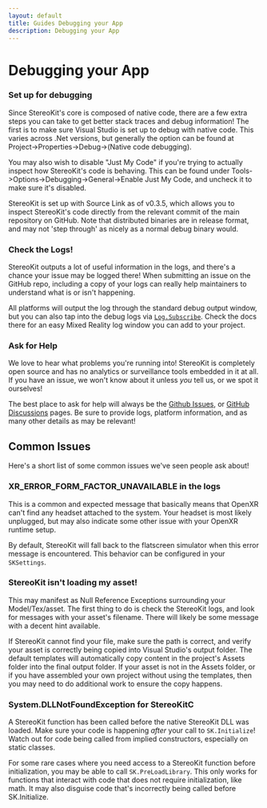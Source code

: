 ```yaml
---
layout: default
title: Guides Debugging your App
description: Debugging your App
---
```


# Debugging your App
### Set up for debugging
Since StereoKit's core is composed of native code, there are a few extra steps you can take to get better stack traces and debug information! The first is to make sure Visual Studio is set up to debug with native code. This varies across .Net versions, but generally the option can be found at Project->Properties->Debug->(Native code debugging).

You may also wish to disable "Just My Code" if you're trying to actually inspect how StereoKit's code is behaving. This can be found under Tools->Options->Debugging->General->Enable Just My Code, and uncheck it to make sure it's disabled.

StereoKit is set up with Source Link as of v0.3.5, which allows you to inspect StereoKit's code directly from the relevant commit of the main repository on GitHub. Note that distributed binaries are in release format, and may not 'step through' as nicely as a normal debug binary would.

### Check the Logs!
StereoKit outputs a lot of useful information in the logs, and there's a chance your issue may be logged there! When submitting an issue on the GitHub repo, including a copy of your logs can really help maintainers to understand what is or isn't happening.

All platforms will output the log through the standard debug output window, but you can also tap into the debug logs via [`Log.Subscribe`]({{site.url}}/Pages/Reference/Log/Subscribe.html). Check the docs there for an easy Mixed Reality log window you can add to your project.

### Ask for Help
We love to hear what problems you're running into! StereoKit is completely open source and has no analytics or surveillance tools embedded in it at all. If you have an issue, we won't know about it unless _you_ tell us, or we spot it ourselves!

The best place to ask for help will always be the [Github Issues](https://github.com/maluoi/StereoKit/issues), or [GitHub Discussions](https://github.com/maluoi/StereoKit/discussions) pages. Be sure to provide logs, platform information, and as many other details as may be relevant!

## Common Issues
Here's a short list of some common issues we've seen people ask about!

### XR_ERROR_FORM_FACTOR_UNAVAILABLE in the logs
This is a common and expected message that basically means that OpenXR can't find any headset attached to the system. Your headset is most likely unplugged, but may also indicate some other issue with your OpenXR runtime setup.

By default, StereoKit will fall back to the flatscreen simulator when this error message is encountered. This behavior can be configured in your `SKSettings`.

### StereoKit isn't loading my asset!
This may manifest as Null Reference Exceptions surrounding your Model/Tex/asset. The first thing to do is check the StereoKit logs, and look for messages with your asset's filename. There will likely be some message with a decent hint available.

If StereoKit cannot find your file, make sure the path is correct, and verify your asset is correctly being copied into Visual Studio's output folder. The default templates will automatically copy content in the project's Assets folder into the final output folder. If your asset is not in the Assets folder, or if you have assembled your own project without using the templates, then you may need to do additional work to ensure the copy happens.

### System.DLLNotFoundException for StereoKitC
A StereoKit function has been called before the native StereoKit DLL was loaded. Make sure your code is happening _after_ your call to `SK.Initialize`! Watch out for code being called from implied constructors, especially on static classes.

For some rare cases where you need access to a StereoKit function before initialization, you may be able to call `SK.PreLoadLibrary`. This only works for functions that interact with code that does not require initialization, like math. It may also disguise code that's incorrectly being called before SK.Initialize.

